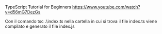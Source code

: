 TypeScript Tutorial for Beginners
https://www.youtube.com/watch?v=d56mG7DezGs

Con il comando tsc .\index.ts nella cartella in cui si trova il file index.ts viene compilato e generato il file index.js
